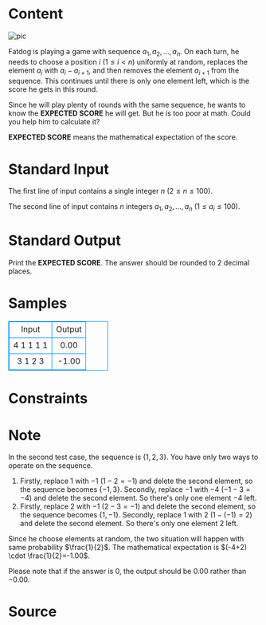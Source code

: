 
# Content

![pic](/source/lutece/expected-score/img/aHR0cHM6Ly9pLmxvbGkubmV0LzIwMTkvMTEvMjMvZkJaWEhSM1FvVjZMU2VKLmpwZw==.jpg)

Fatdog is playing a game with sequence $a_1 ,a_2,...,a_n$. On each turn, he needs to choose a position $i$ ($1 \le i < n$) uniformly at random, replaces the element $a_i$ with $a_i - a_{i+1}$, and then removes the element $a_{i+1}$ from the sequence. This continues until there is only one element left, which is the score he gets in this round.

Since he will play plenty of rounds with the same sequence, he wants to know the **EXPECTED SCORE** he will get. But he is too poor at math. Could you help him to calculate it?

**EXPECTED SCORE** means the mathematical expectation of the score.

# Standard Input

The first line of input contains a single integer $n$ ($2 \leq n \leq 100$).

The second line of input contains $n$ integers $a_1 ,a_2 ,\ldots ,a_n$ ($1 \leq a_i \leq 100$).

# Standard Output

Print the **EXPECTED SCORE**. The answer should be rounded to 2 decimal places.

# Samples

<style>
        table,table tr th, table tr td { border:1px solid #0094ff; }
        table { width: 200px; min-height: 25px; line-height: 25px; text-align: center; border-collapse: collapse;}   
    </style>
<table>
	<tr>
		<td>Input</td>
		<td>Output</td>
	</tr>
<tr><td>4
1 1 1 1</td><td>0.00</td></tr><tr><td>3
1 2 3</td><td>-1.00</td></tr></table>


# Constraints



# Note

In the second test case, the sequence is $\{ 1,2,3 \}$. You have only two ways to operate on the sequence.

1. Firstly, replace $1$ with $-1$ ($1-2=-1$) and delete the second element, so the sequence becomes $\{ -1,3 \}$. Secondly, replace $-1$ with $-4$ ($-1-3=-4$) and delete the second element. So there's only one element $-4$ left. 
2. Firstly, replace $2$ with $-1$ ($2-3=-1$) and delete the second element, so the sequence becomes $\{ 1,-1 \}$. Secondly, replace $1$ with $2$ ($1-(-1)=2$) and delete the second element. So there's only one element $2$ left. 

Since he choose elements at random, the two situation will happen with same probability $\frac{1}{2}$. The mathematical expectation is $(-4+2) \cdot \frac{1}{2}=-1.00$.

Please note that if the answer is $0$, the output should be $0.00$ rather than $-0.00$.

# Source


